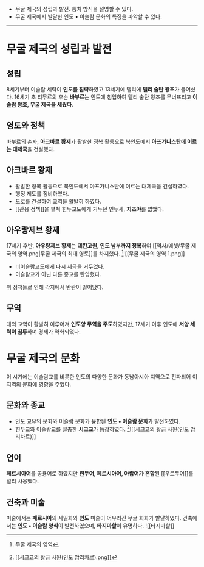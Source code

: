 * 무굴 제국의 성립과 발전. 통치 방식을 설명할 수 있다.
* 무굴 제국에서 발달한 인도 • 이슬람 문화의 특징을 파악할 수 있다.
---
# 무굴 제국의 성립과 발전
## 성립
8세기부터 이슬람 세력이 **인도를 침략**하였고 13세기에 델리에 **델리 술탄 왕조**가 들어섰다. 16세기 초 티무르의 후손 **바부르**는 인도에 침입하여 델리 술탄 왕조를 무너뜨리고 **이슬람 왕조, 무굴 제국을 세웠다**.
## 영토와 정책
바부르의 손자, **아크바르 황제**가 활발한 정복 활동으로 북인도에서 **아프가니스탄에 이르는 대제국**을 건설했다.
## 아크바르 황제
* 활발한 정복 활동으로 북인도에서 아프가니스탄에 이르는 대제국을 건설하였다.
* 행정 제도를 정비하였다.
* 도로를 건설하여 교역을 활발히 하였다.
* [[관용 정책]]을 펼쳐 힌두교도에게 거두던 인두세, **지즈야**를 없앴다.
## 아우랑제브 황제
17세기 후반, **아우랑제브 황제**는 **데칸고원, 인도 남부까지 정복**하여 [[역사/에셋/무굴 제국의 영역.png|무굴 제국의 최대 영토]]를 차지했다.
[^1]![[무굴 제국의 영역 1.png]]
* 비이슬람교도에게 다시 세금을 거두었다.
* 이슬람교가 아닌 다른 종교를 탄압했다.

위 정책들로 인해 각지에서 반란이 일어났다.
## 무역
대외 교역이 활발히 이루어져 **인도양 무역을 주도**하였지만, 17세기 이후 인도에 **서양 세력이 침투**하며 경제가 약화되었다.
# 무굴 제국의 문화
이 시기에는 이슬람교를 비롯한 인도의 다양한 문화가 동남아시아 지역으로 전파되어 이 지역의 문화에 영향을 주었다.
## 문화와 종교
* 인도 교유의 문화와 이슬람 문화가 융합된 **인도 • 이슬람 문화**가 발전하였다.
* 힌두교와 이슬람교를 절충한 **시크교**가 등장하였다.
	[^2]![[시크교의 황금 사원(인도 암리차르)]]
## 언어
**페르시아어**를 공용어로 하였지만 **힌두어, 페르시아어, 아랍어가 혼합**된 [[우르두어]]를 널리 사용했다.
## 건축과 미술
미술에서는 **페르시아**의 세밀화와 **인도** 미술이 어우러진 무굴 회화가 발달하였다.
건축에서는 **인도 • 이슬람 양식**이 발전하였으며, **타지마할**이 유명하다.
![[타지마할]]

[^1]: 무굴 제국의 영역
[^2]: [[시크교의 황금 사원(인도 암리차르).png]]

